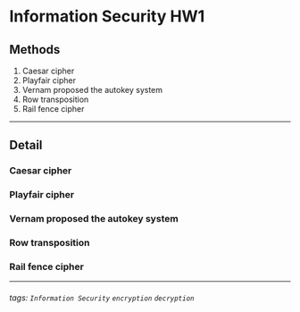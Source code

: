 Information Security HW1
===
## Methods

1. Caesar cipher
2. Playfair cipher
3. Vernam proposed the autokey system
4. Row transposition
5. Rail fence cipher
---
## Detail

### Caesar cipher

### Playfair cipher

### Vernam proposed the autokey system

### Row transposition

### Rail fence cipher

---

###### tags: `Information Security` `encryption` `decryption`
